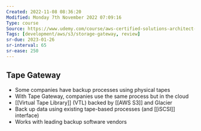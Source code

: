 ```yaml
---
Created: 2022-11-08 08:36:20
Modified: Monday 7th November 2022 07:09:16
Type: course
Source: https://www.udemy.com/course/aws-certified-solutions-architect-associate-saa-c01/?xref=E0Aed11STH4LPUQvCz0GJFABTmM=
Tags: [development/aws/s3/storage-gateway, review]
sr-due: 2023-01-26
sr-interval: 65
sr-ease: 250
---
```


## Tape Gateway

- Some companies have backup processes using physical tapes
- With Tape Gateway, companies use the same process but in the cloud
- [[Virtual Tape Library]] (VTL) backed by [[AWS S3]] and Glacier
- Back up data using existing tape-based processes (and [[iSCSI]] interface)
- Works with leading backup software vendors